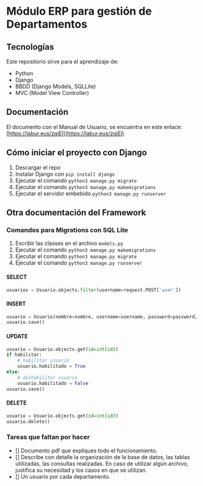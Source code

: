 # Módulo ERP para gestión de Departamentos

## Tecnologías
Este repositorio sirve para el aprendizaje de:   

* Python
* Django
* BBDD (Django Models, SQLLite)
* MVC (Model View Controller)

## Documentación
El documento con el Manual de Usuario, se encuentra en este enlace: [https://labur.eus/zqjEl](https://labur.eus/zqjEl)


## Cómo iniciar el proyecto con Django
1. Descargar el repo
2. Instalar Django con `pip install django`
3. Ejecutar el comando `python3 manage.py migrate`
4. Ejecutar el comando `python3 manage.py makemigrations`
5. Ejecutar el servidor embebido `python3 manage.py runserver`

## Otra documentación del Framework

### Comandos para Migrations con SQL Lite
1. Escribir las classes en el archivo `models.py`
2. Ejecutar el comando `python3 manage.py makemigrations`
3. Ejecutar el comando `python3 manage.py migrate`
4. Ejecutar el comando `python3 manage.py runserver`

#### SELECT
```python
usuarios = Usuario.objects.filter(username=request.POST['user'])
```
#### INSERT
```python
usuario = Usuario(nombre=nombre, username=username, password=password, email=email, habilitado=habilitado)
usuario.save()
```
#### UPDATE
```python
usuario = Usuario.objects.get(id=int(id))
if habilitar:
    # habilitar usuario
    usuario.habilitado = True
else:
    # deshabilitar usuario
    usuario.habilitado = False
usuario.save()
```

#### DELETE
```python
usuario = Usuario.objects.get(id=int(id))
usuario.delete()
```

### Tareas que faltan por hacer
- [] Documento pdf que expliques todo el funcionamiento.
- [] Describe con detalle la organización de la base de datos, las tablas utilizadas, las consultas
realizadas. En caso de utilizar algún archivo, justifica su necesidad y los casos en que se utilizan.
- [] Un usuario por cada departamento.

